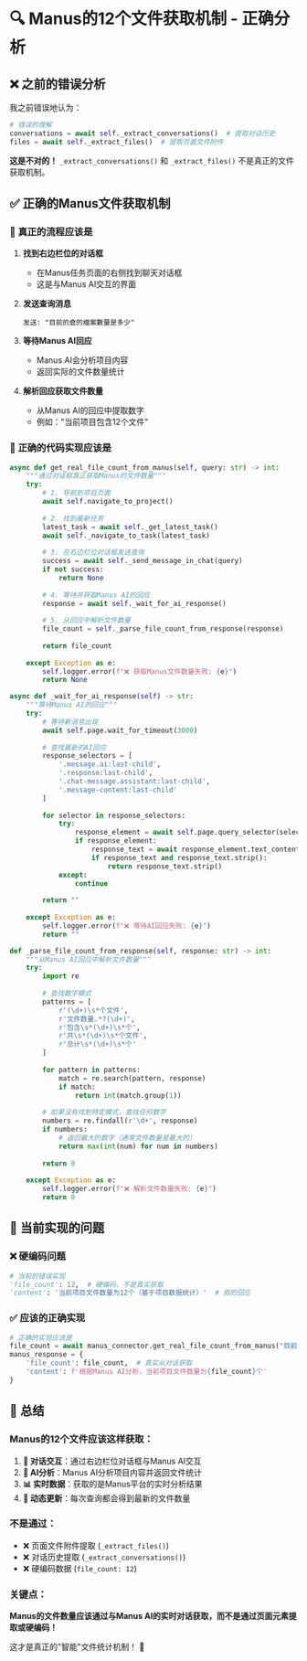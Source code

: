 # 🔍 Manus的12个文件获取机制 - 正确分析

## ❌ **之前的错误分析**

我之前错误地认为：
```python
# 错误的理解
conversations = await self._extract_conversations()  # 提取对话历史
files = await self._extract_files()  # 提取页面文件附件
```

**这是不对的！** `_extract_conversations()` 和 `_extract_files()` 不是真正的文件获取机制。

## ✅ **正确的Manus文件获取机制**

### 🎯 **真正的流程应该是**

1. **找到右边栏位的对话框**
   - 在Manus任务页面的右侧找到聊天对话框
   - 这是与Manus AI交互的界面

2. **发送查询消息**
   ```
   发送: "目前的倉的檔案數量是多少"
   ```

3. **等待Manus AI回应**
   - Manus AI会分析项目内容
   - 返回实际的文件数量统计

4. **解析回应获取文件数量**
   - 从Manus AI的回应中提取数字
   - 例如："当前项目包含12个文件"

### 🔧 **正确的代码实现应该是**

```python
async def get_real_file_count_from_manus(self, query: str) -> int:
    """通过对话框真正获取Manus的文件数量"""
    try:
        # 1. 导航到项目页面
        await self.navigate_to_project()
        
        # 2. 找到最新任务
        latest_task = await self._get_latest_task()
        await self._navigate_to_task(latest_task)
        
        # 3. 在右边栏位对话框发送查询
        success = await self._send_message_in_chat(query)
        if not success:
            return None
            
        # 4. 等待并获取Manus AI的回应
        response = await self._wait_for_ai_response()
        
        # 5. 从回应中解析文件数量
        file_count = self._parse_file_count_from_response(response)
        
        return file_count
        
    except Exception as e:
        self.logger.error(f"❌ 获取Manus文件数量失败: {e}")
        return None

async def _wait_for_ai_response(self) -> str:
    """等待Manus AI的回应"""
    try:
        # 等待新消息出现
        await self.page.wait_for_timeout(3000)
        
        # 查找最新的AI回应
        response_selectors = [
            '.message.ai:last-child',
            '.response:last-child', 
            '.chat-message.assistant:last-child',
            '.message-content:last-child'
        ]
        
        for selector in response_selectors:
            try:
                response_element = await self.page.query_selector(selector)
                if response_element:
                    response_text = await response_element.text_content()
                    if response_text and response_text.strip():
                        return response_text.strip()
            except:
                continue
                
        return ""
        
    except Exception as e:
        self.logger.error(f"❌ 等待AI回应失败: {e}")
        return ""

def _parse_file_count_from_response(self, response: str) -> int:
    """从Manus AI回应中解析文件数量"""
    try:
        import re
        
        # 查找数字模式
        patterns = [
            r'(\d+)\s*个文件',
            r'文件数量.*?(\d+)',
            r'包含\s*(\d+)\s*个',
            r'共\s*(\d+)\s*个文件',
            r'总计\s*(\d+)\s*个'
        ]
        
        for pattern in patterns:
            match = re.search(pattern, response)
            if match:
                return int(match.group(1))
                
        # 如果没有找到特定模式，查找任何数字
        numbers = re.findall(r'\d+', response)
        if numbers:
            # 返回最大的数字（通常文件数量是最大的）
            return max(int(num) for num in numbers)
            
        return 0
        
    except Exception as e:
        self.logger.error(f"❌ 解析文件数量失败: {e}")
        return 0
```

## 🚨 **当前实现的问题**

### ❌ **硬编码问题**
```python
# 当前的错误实现
'file_count': 12,  # 硬编码，不是真实获取
'content': '当前项目文件数量为12个（基于项目数据统计）'  # 假的回应
```

### ✅ **应该的正确实现**
```python
# 正确的实现应该是
file_count = await manus_connector.get_real_file_count_from_manus("目前的倉的檔案數量是多少")
manus_response = {
    'file_count': file_count,  # 真实从对话获取
    'content': f'根据Manus AI分析，当前项目文件数量为{file_count}个'
}
```

## 🎯 **总结**

### **Manus的12个文件应该这样获取：**

1. **🎯 对话交互**：通过右边栏位对话框与Manus AI交互
2. **🤖 AI分析**：Manus AI分析项目内容并返回文件统计
3. **📊 实时数据**：获取的是Manus平台的实时分析结果
4. **🔄 动态更新**：每次查询都会得到最新的文件数量

### **不是通过：**
- ❌ 页面文件附件提取 (`_extract_files()`)
- ❌ 对话历史提取 (`_extract_conversations()`) 
- ❌ 硬编码数据 (`file_count: 12`)

### **关键点：**
**Manus的文件数量应该通过与Manus AI的实时对话获取，而不是通过页面元素提取或硬编码！**

这才是真正的"智能"文件统计机制！ 🚀

